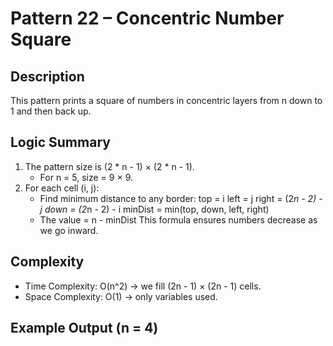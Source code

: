 # Pattern 22 – Concentric Number Square

## Description
This pattern prints a square of numbers in concentric layers from n down to 1 and then back up.

## Logic Summary
1. The pattern size is (2 * n - 1) × (2 * n - 1).
     - For n = 5, size = 9 × 9.
2. For each cell (i, j):
     - Find minimum distance to any border:
            top    = i
            left   = j
            right  = (2*n - 2) - j
            down   = (2*n - 2) - i
            minDist = min(top, down, left, right)
    - The value = n - minDist
 This formula ensures numbers decrease as we go inward.

## Complexity
- Time Complexity: O(n^2) → we fill (2n - 1) × (2n - 1) cells.
- Space Complexity: O(1) → only variables used.

## Example Output (n = 4)
